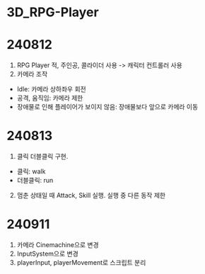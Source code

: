 # 3D_RPG-Player
# 240812
1. RPG Player
적, 주인공, 콜라이더 사용 -> 캐릭터 컨트롤러 사용
2. 카메라 조작
- Idle: 카메라 상하좌우 회전
- 공격, 움직임: 카메라 제한
- 장애물로 인해 플레이어가 보이지 않음: 장애물보다 앞으로 카메라 이동

# 240813
1. 클릭 더블클릭 구현.
- 클릭: walk
- 더블클릭: run
2. 멈춘 상태일 때 Attack, Skill 실행. 실행 중 다른 동작 제한

# 240911
1. 카메라 Cinemachine으로 변경
2. InputSystem으로 변경
3. playerInput, playerMovement로 스크립트 분리